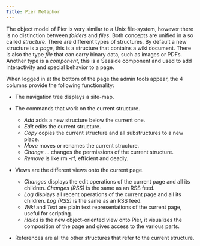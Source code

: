 ```yaml
---
Title: Pier Metaphor
---
```


The object model of Pier is very similar to a Unix file-system, however there is no distinction between *folders* and *files*. Both concepts are unified in a so called *structure*. There are different types of structures. By default a new structure is a *page*, this is a structure that contains a wiki document. There is also the type *file* that can carry binary data, such as images or PDFs. Another type is a *component*, this is a Seaside component and used to add interactivity and special behavior to a page.

When logged in at the bottom of the page the admin tools appear, the 4 columns provide the following functionality:


-  The navigation tree displays a site-map.
-  The commands that work on the current structure.
	-  *Add* adds a new structure below the current one.
	-  *Edit* edits the current structure.
	-  *Copy* copies the current structure and all substructures to a new place.
	-  *Move* moves or renames the current structure.
	-  *Change ...* changes the permissions of the current structure.
	-  *Remove* is like rm -rf, efficient and deadly.

-  Views are the different views onto the current page.
	-  *Changes* displays the edit operations of the current page and all its children. *Changes (RSS)* is the same as an RSS feed.
	-  *Log* displays all recent operations of the current page and all its children. *Log (RSS)* is the same as an RSS feed.
	-  *Wiki* and *Text* are plain text representations of the current page, useful for scripting.
	-  *Halos* is the new object-oriented view onto Pier, it visualizes the composition of the page and gives access to the various parts.

-  References are all the other structures that refer to the current structure.
